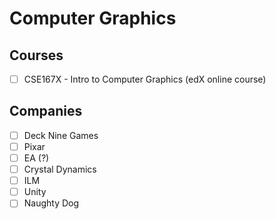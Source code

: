 # Computer Graphics

## Courses

- [ ] CSE167X - Intro to Computer Graphics (edX online course)

## Companies
- [ ] Deck Nine Games
- [ ] Pixar
- [ ] EA (?)
- [ ] Crystal Dynamics
- [ ] ILM
- [ ] Unity
- [ ] Naughty Dog
